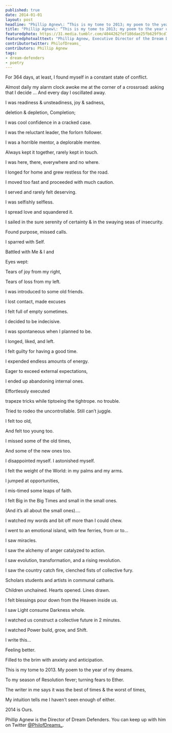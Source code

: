 ```yaml
---
published: true
date: 2014-01-01
layout: post
headline: "Phillip Agnew\: “This is my tome to 2013; my poem to the year of my dreams”"
title: "Phillip Agnew\: “This is my tome to 2013; my poem to the year of my dreams” - {young}ist"
featuredphoto: https://31.media.tumblr.com/4044262fef186dae25fb629f9cd753a5/tumblr_inline_myqpyhhzm01rkj9dw.jpg
featuredphotoalttext: "Phillip Agnew, Executive Director of the Dream Defenders, on bus bound for 50th Anniversary of the March on Washington. – Photo by Trymaine Lee/MSNBC"
contributortwitter: PhilofDreams_
contributors: Phillip Agnew
tags:
- dream-defenders
- poetry
---
```

For 364 days, at least, I found myself in a constant state of conflict.

Almost daily my alarm clock awoke me at the corner of a crossroad: asking that I decide 
… And every day I oscillated away. 

I was readiness & unsteadiness, joy & sadness, 

deletion & depletion, Completion; 

I was cool confidence in a cracked case. 

I was the reluctant leader, the forlorn follower. 

I was a horrible mentor, a deplorable mentee. 

Always kept it together, rarely kept in touch. 

I was here, there, everywhere and no where. 

I longed for home and grew restless for the road. 

I moved too fast and proceeded with much caution. 

I served and rarely felt deserving. 

I was selfishly selfless. 

I spread love and squandered it. 

I sailed in the sure serenity of certainty & in the swaying seas of insecurity. 

Found purpose, missed calls. 

I sparred with Self. 

Battled with Me & I and 

Eyes wept: 

Tears of joy from my right, 

Tears of loss from my left. 

I was introduced to some old friends. 

I lost contact, made excuses 

I felt full of empty sometimes. 

I decided to be indecisive. 

I was spontaneous when I planned to be. 

I longed, liked, and left. 

I felt guilty for having a good time. 

I expended endless amounts of energy. 

Eager to exceed external expectations, 

I ended up abandoning internal ones. 

Effortlessly executed 

trapeze tricks while tiptoeing the tightrope. no trouble. 

Tried to rodeo the uncontrollable. Still can’t juggle. 

I felt too old, 

And felt too young too. 

I missed some of the old times, 

And some of the new ones too. 

I disappointed myself. I astonished myself. 

I felt the weight of the World: in my palms and my arms. 

I jumped at opportunities, 

I mis-timed some leaps of faith. 

I felt Big in the Big Times and small in the small ones. 

(And it’s all about the small ones)…. 

I watched my words and bit off more than I could chew. 

I went to an emotional island, with few ferries, from or to… 

I saw miracles. 

I saw the alchemy of anger catalyzed to action. 

I saw evolution, transformation, and a rising revolution. 

I saw the country catch fire, clenched fists of collective fury. 

Scholars students and artists in communal catharis. 

Children unchained. Hearts opened. Lines drawn. 

I felt blessings pour down from the Heaven inside us. 

I saw Light consume Darkness whole. 

I watched us construct a collective future in 2 minutes. 

I watched Power build, grow, and Shift. 

I write this… 

Feeling better. 

Filled to the brim with anxiety and anticipation. 

This is my tome to 2013. My poem to the year of my dreams. 

To my season of Resolution fever; turning fears to Ether. 

The writer in me says it was the best of times & the worst of times, 

My intuition tells me I haven’t seen enough of either.

2014 is Ours.

Phillip Agnew is the Director of Dream Defenders. You can keep up with him on Twitter <a href='http://www.twitter.com/PhilofDreams_'>@PhilofDreams_</a>.
